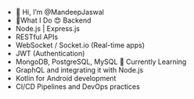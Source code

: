 - 👋 Hi, I’m @MandeepJaswal
- 👀What I Do
😍 Backend 
- Node.js | Express.js 
- RESTful APIs 
- WebSocket / Socket.io (Real-time apps) 
- JWT (Authentication) 
- MongoDB, PostgreSQL, MySQL
🌱 Currently Learning
- GraphQL and integrating it with Node.js
- Kotlin for Android development
- CI/CD Pipelines and DevOps practices
<!---
MandeepJas/MandeepJas is a ✨ special ✨ repository because its `README.md` (this file) appears on your GitHub profile.
You can click the Preview link to take a look at your changes.
--->
